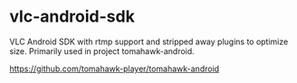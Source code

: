 vlc-android-sdk
===============

VLC Android SDK with rtmp support and stripped away plugins to optimize size. Primarily used in project tomahawk-android.

https://github.com/tomahawk-player/tomahawk-android
